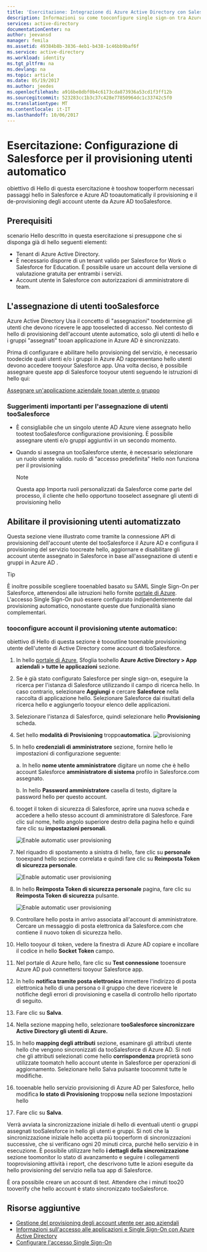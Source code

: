 ```yaml
---
title: 'Esercitazione: Integrazione di Azure Active Directory con Salesforce | Microsoft Docs'
description: Informazioni su come tooconfigure single sign-on tra Azure Active Directory e Salesforce.
services: active-directory
documentationCenter: na
author: jeevansd
manager: femila
ms.assetid: 49384b8b-3836-4eb1-b438-1c46bb9baf6f
ms.service: active-directory
ms.workload: identity
ms.tgt_pltfrm: na
ms.devlang: na
ms.topic: article
ms.date: 05/19/2017
ms.author: jeedes
ms.openlocfilehash: a916be8dbf0b4c6173cda873936a53cd1f3ff12b
ms.sourcegitcommit: 523283cc1b3c37c428e77850964dc1c33742c5f0
ms.translationtype: MT
ms.contentlocale: it-IT
ms.lasthandoff: 10/06/2017
---
```

# <a name="tutorial-configuring-salesforce-for-automatic-user-provisioning"></a>Esercitazione: Configurazione di Salesforce per il provisioning utenti automatico

obiettivo di Hello di questa esercitazione è tooshow tooperform necessari passaggi hello in Salesforce e Azure AD tooautomatically il provisioning e il de-provisioning degli account utente da Azure AD tooSalesforce.

## <a name="prerequisites"></a>Prerequisiti

scenario Hello descritto in questa esercitazione si presuppone che si disponga già di hello seguenti elementi:

*   Tenant di Azure Active Directory.
*   È necessario disporre di un tenant valido per Salesforce for Work o Salesforce for Education. È possibile usare un account della versione di valutazione gratuita per entrambi i servizi.
*   Account utente in Salesforce con autorizzazioni di amministratore di team.

## <a name="assigning-users-toosalesforce"></a>L'assegnazione di utenti tooSalesforce

Azure Active Directory Usa il concetto di "assegnazioni" toodetermine gli utenti che devono ricevere le app tooselected di accesso. Nel contesto di hello di provisioning dell'account utente automatico, solo gli utenti di hello e i gruppi "assegnati" tooan applicazione in Azure AD è sincronizzato.

Prima di configurare e abilitare hello provisioning del servizio, è necessario toodecide quali utenti e/o i gruppi in Azure AD rappresentano hello utenti devono accedere tooyour Salesforce app. Una volta deciso, è possibile assegnare queste app di Salesforce tooyour utenti seguendo le istruzioni di hello qui:

[Assegnare un'applicazione aziendale tooan utente o gruppo](https://docs.microsoft.com/azure/active-directory/active-directory-coreapps-assign-user-azure-portal)

### <a name="important-tips-for-assigning-users-toosalesforce"></a>Suggerimenti importanti per l'assegnazione di utenti tooSalesforce

*   È consigliabile che un singolo utente AD Azure viene assegnato hello tootest tooSalesforce configurazione provisioning. È possibile assegnare utenti e/o gruppi aggiuntivi in un secondo momento.

*  Quando si assegna un tooSalesforce utente, è necessario selezionare un ruolo utente valido. ruolo di "accesso predefinita" Hello non funziona per il provisioning

    > [!NOTE]
    > Questa app Importa ruoli personalizzati da Salesforce come parte del processo, il cliente che hello opportuno tooselect assegnare gli utenti di provisioning hello

## <a name="enable-automated-user-provisioning"></a>Abilitare il provisioning utenti automatizzato

Questa sezione viene illustrato come tramite la connessione API di provisioning dell'account utente del tooSalesforce il Azure AD e configura il provisioning del servizio toocreate hello, aggiornare e disabilitare gli account utente assegnato in Salesforce in base all'assegnazione di utenti e gruppi in Azure AD .

>[!Tip]
>È inoltre possibile scegliere tooenabled basato su SAML Single Sign-On per Salesforce, attenendosi alle istruzioni hello fornite [portale di Azure](https://portal.azure.com). L'accesso Single Sign-On può essere configurato indipendentemente dal provisioning automatico, nonostante queste due funzionalità siano complementari.

### <a name="tooconfigure-automatic-user-account-provisioning"></a>tooconfigure account il provisioning utente automatico:

obiettivo di Hello di questa sezione è toooutline tooenable provisioning utente dell'utente di Active Directory come account di tooSalesforce.

1. In hello [portale di Azure](https://portal.azure.com), Sfoglia toohello **Azure Active Directory > App aziendali > tutte le applicazioni** sezione.

2. Se è già stato configurato Salesforce per single sign-on, eseguire la ricerca per l'istanza di Salesforce utilizzando il campo di ricerca hello. In caso contrario, selezionare **Aggiungi** e cercare **Salesforce** nella raccolta di applicazione hello. Selezionare Salesforce dai risultati della ricerca hello e aggiungerlo tooyour elenco delle applicazioni.

3. Selezionare l'istanza di Salesforce, quindi selezionare hello **Provisioning** scheda.

4. Set hello **modalità di Provisioning** troppo**automatica**. 
![provisioning](./media/active-directory-saas-salesforce-provisioning-tutorial/provisioning.png)

5. In hello **credenziali di amministratore** sezione, fornire hello le impostazioni di configurazione seguente:
   
    a. In hello **nome utente amministratore** digitare un nome che è hello account Salesforce **amministratore di sistema** profilo in Salesforce.com assegnato.
   
    b. In hello **Password amministratore** casella di testo, digitare la password hello per questo account.

6. tooget il token di sicurezza di Salesforce, aprire una nuova scheda e accedere a hello stesso account di amministratore di Salesforce. Fare clic sul nome, hello angolo superiore destro della pagina hello e quindi fare clic su **impostazioni personali**.

     ![Enable automatic user provisioning](./media/active-directory-saas-salesforce-provisioning-tutorial/sf-my-settings.png "Enable automatic user provisioning")
7. Nel riquadro di spostamento a sinistra di hello, fare clic su **personale** tooexpand hello sezione correlata e quindi fare clic su **Reimposta Token di sicurezza personale**.
  
    ![Enable automatic user provisioning](./media/active-directory-saas-salesforce-provisioning-tutorial/sf-personal-reset.png "Enable automatic user provisioning")
8. In hello **Reimposta Token di sicurezza personale** pagina, fare clic su **Reimposta Token di sicurezza** pulsante.

    ![Enable automatic user provisioning](./media/active-directory-saas-salesforce-provisioning-tutorial/sf-reset-token.png "Enable automatic user provisioning")
9. Controllare hello posta in arrivo associata all'account di amministratore. Cercare un messaggio di posta elettronica da Salesforce.com che contiene il nuovo token di sicurezza hello.
10. Hello tooyour di token, vedere la finestra di Azure AD copiare e incollare il codice in hello **Socket Token** campo.

11. Nel portale di Azure hello, fare clic su **Test connessione** tooensure Azure AD può connettersi tooyour Salesforce app.

12. In hello **notifica tramite posta elettronica** immettere l'indirizzo di posta elettronica hello di una persona o il gruppo che deve ricevere le notifiche degli errori di provisioning e casella di controllo hello riportato di seguito.

13. Fare clic su **Salva**.  
    
14.  Nella sezione mapping hello, selezionare **tooSalesforce sincronizzare Active Directory gli utenti di Azure.**

15. In hello **mapping degli attributi** sezione, esaminare gli attributi utente hello che vengono sincronizzati da tooSalesforce di Azure AD. Si noti che gli attributi selezionati come hello **corrispondenza** proprietà sono utilizzate toomatch hello account utente in Salesforce per operazioni di aggiornamento. Selezionare hello Salva pulsante toocommit tutte le modifiche.

16. tooenable hello servizio provisioning di Azure AD per Salesforce, hello modifica **lo stato di Provisioning** troppo**su** nella sezione Impostazioni hello

17. Fare clic su **Salva**.

Verrà avviata la sincronizzazione iniziale di hello di eventuali utenti o gruppi assegnati tooSalesforce in hello gli utenti e gruppi. Si noti che la sincronizzazione iniziale hello accetta più tooperform di sincronizzazioni successive, che si verificano ogni 20 minuti circa, purché hello servizio è in esecuzione. È possibile utilizzare hello **i dettagli della sincronizzazione** sezione toomonitor lo stato di avanzamento e seguire i collegamenti tooprovisioning attività i report, che descrivono tutte le azioni eseguite da hello provisioning del servizio nella tua app di Salesforce.

È ora possibile creare un account di test. Attendere che i minuti too20 tooverify che hello account è stato sincronizzato tooSalesforce.

## <a name="additional-resources"></a>Risorse aggiuntive

* [Gestione del provisioning degli account utente per app aziendali](active-directory-saas-tutorial-list.md)
* [Informazioni sull'accesso alle applicazioni e Single Sign-On con Azure Active Directory](active-directory-appssoaccess-whatis.md)
* [Configurare l'accesso Single Sign-On](active-directory-saas-salesforce-tutorial.md)